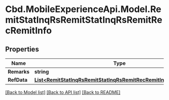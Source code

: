 # Cbd.MobileExperienceApi.Model.RemitStatInqRsRemitStatInqRsRemitRecRemitInfo

## Properties

Name | Type | Description | Notes
------------ | ------------- | ------------- | -------------
**Remarks** | **string** |  | [optional] 
**RefData** | [**List&lt;RemitStatInqRsRemitStatInqRsRemitRecRemitInfoRefDataInner&gt;**](RemitStatInqRsRemitStatInqRsRemitRecRemitInfoRefDataInner.md) |  | [optional] 

[[Back to Model list]](../README.md#documentation-for-models) [[Back to API list]](../README.md#documentation-for-api-endpoints) [[Back to README]](../README.md)

